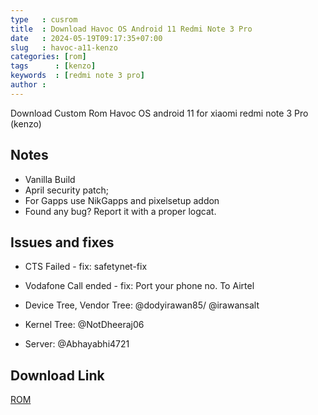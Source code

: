 ```yaml
---
type   : cusrom
title  : Download Havoc OS Android 11 Redmi Note 3 Pro
date   : 2024-05-19T09:17:35+07:00
slug   : havoc-a11-kenzo
categories: [rom]
tags      : [kenzo]
keywords  : [redmi note 3 pro]
author : 
---
```


Download Custom Rom Havoc OS android 11 for xiaomi redmi note 3 Pro (kenzo)

## Notes
- Vanilla Build
- April security patch;
- For Gapps use NikGapps and pixelsetup addon 
- Found any bug? Report it with a proper logcat.

## Issues and fixes
- CTS Failed - fix: safetynet-fix
- Vodafone Call ended - fix: Port your phone no. To Airtel

- Device Tree, Vendor Tree: @dodyirawan85/ @irawansalt

- Kernel Tree: @NotDheeraj06

- Server: @Abhayabhi4721

## Download Link

[ROM](https://github.com/Dheeraj3031A/device_xiaomi_kenzo/releases/tag/Havoc-OS-v4.25-EOL-20240406-kenzo-Community-Vanilla)


